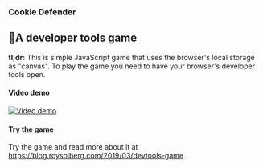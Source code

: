 ### Cookie Defender
## 🍪A developer tools game ##
**tl;dr:** This is simple JavaScript game that uses the browser's local storage as "canvas". To play the game you need to have your browser's developer tools open.

#### Video demo
[![Video demo](https://img.youtube.com/vi/qjb7ABrlHow/0.jpg)](https://www.youtube.com/watch?v=qjb7ABrlHow)

#### Try the game
Try the game and read more about it at https://blog.roysolberg.com/2019/03/devtools-game .
